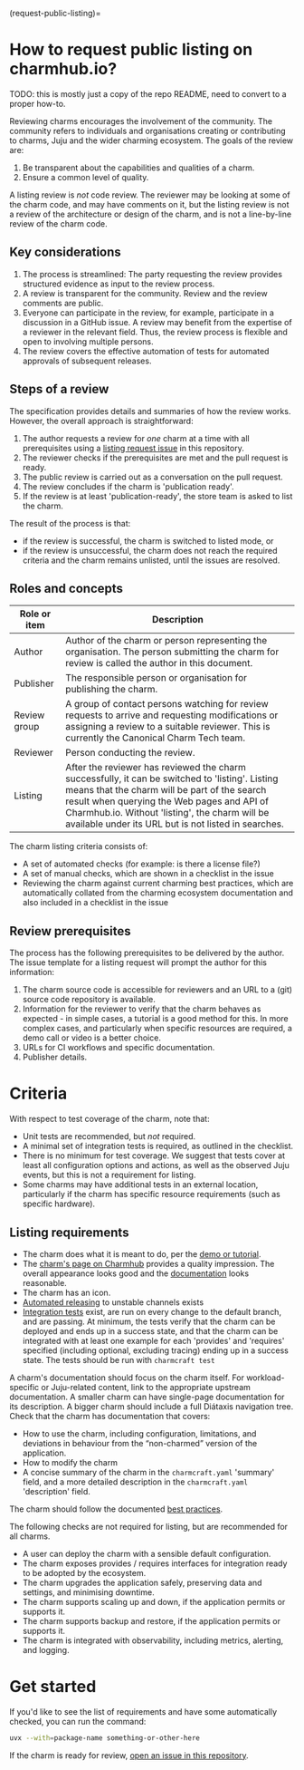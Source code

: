 (request-public-listing)=
# How to request public listing on charmhub.io?

TODO: this is mostly just a copy of the repo README, need to convert to a proper how-to.

Reviewing charms encourages the involvement of the community. The community refers to individuals and organisations creating or contributing to charms, Juju and the wider charming ecosystem. The goals of the review are:

1. Be transparent about the capabilities and qualities of a charm.
2. Ensure a common level of quality.

A listing review is *not* code review. The reviewer may be looking at some of the charm code, and may have comments on it, but the listing review is not a review of the architecture or design of the charm, and is not a line-by-line review of the charm code.

## Key considerations

1. The process is streamlined: The party requesting the review provides structured evidence as input to the review process.
2. A review is transparent for the community. Review and the review comments are public.
3. Everyone can participate in the review, for example, participate in a discussion in a GitHub issue. A review may benefit from the expertise of a reviewer in the relevant field. Thus, the review process is flexible and open to involving multiple persons.
4. The review covers the effective automation of tests for automated approvals of subsequent releases.

## Steps of a review

The specification provides details and summaries of how the review works. However, the overall approach is straightforward:

1. The author requests a review for *one* charm at a time with all prerequisites using a [listing request issue](https://github.com/tonyandrewmeyer/charmhub-listing-review/issues/new) in this repository.
2. The reviewer checks if the prerequisites are met and the pull request is ready.
3. The public review is carried out as a conversation on the pull request.
4. The review concludes if the charm is 'publication ready'.
5. If the review is at least 'publication-ready', the store team is asked to list the charm.

The result of the process is that:
* if the review is successful, the charm is switched to listed mode, or
* if the review is unsuccessful, the charm does not reach the required criteria and the charm remains unlisted, until the issues are resolved.

## Roles and concepts

|Role or item|Description|
| --- | --- |
|Author|Author of the charm or person representing the organisation. The person submitting the charm for review is called the author in this document.|
|Publisher|The responsible person or organisation for publishing the charm.|
|Review group|A group of contact persons watching for review requests to arrive and requesting modifications or assigning a review to a suitable reviewer. This is currently the Canonical Charm Tech team.|
|Reviewer|Person conducting the review.|
|Listing|After the reviewer has reviewed the charm successfully, it can be switched to 'listing'. Listing means that the charm will be part of the search result when querying the Web pages and API of Charmhub.io. Without 'listing', the charm will be available under its URL but is not listed in searches.|

The charm listing criteria consists of:

* A set of automated checks (for example: is there a license file?)
* A set of manual checks, which are shown in a checklist in the issue
* Reviewing the charm against current charming best practices, which are automatically collated from the charming ecosystem documentation and also included in a checklist in the issue

## Review prerequisites

The process has the following prerequisites to be delivered by the author. The issue template for a listing request will prompt the author for this information:

1. The charm source code is accessible for reviewers and an URL to a (git) source code repository is available.
2. Information for the reviewer to verify that the charm behaves as expected - in simple cases, a tutorial is a good method for this. In more complex cases, and particularly when specific resources are required, a demo call or video is a better choice.
3. URLs for CI workflows and specific documentation.
4. Publisher details.

# Criteria

With respect to test coverage of the charm, note that:

* Unit tests are recommended, but *not* required.
* A minimal set of integration tests is required, as outlined in the checklist.
* There is no minimum for test coverage. We suggest that tests cover at least all configuration options and actions, as well as the observed Juju events, but this is not a requirement for listing.
* Some charms may have additional tests in an external location, particularly if the charm has specific resource requirements (such as specific hardware).

## Listing requirements

* The charm does what it is meant to do, per the [demo or tutorial]({demo_url}).
* The [charm's page on Charmhub](https://charmhub.io/{name}) provides a quality impression. The overall appearance looks good and the [documentation]({documentation_link}) looks reasonable.
* The charm has an icon.
* [Automated releasing]({ci_release_url}) to unstable channels exists
* [Integration tests]({ci_integration_url}) exist, are run on every change to the default branch, and are passing. At minimum, the tests verify that the charm can be deployed and ends up in a success state, and that the charm can be integrated with at least one example for each 'provides' and 'requires' specified (including optional, excluding tracing) ending up in a success state. The tests should be run with `charmcraft test`

A charm's documentation should focus on the charm itself. For workload-specific or Juju-related content, link to the appropriate upstream documentation. A smaller charm can have single-page documentation for its description. A bigger charm should include a full Diátaxis navigation tree. Check that the charm has documentation that covers:
* How to use the charm, including configuration, limitations, and deviations in behaviour from the “non-charmed” version of the application.
* How to modify the charm
* A concise summary of the charm in the `charmcraft.yaml` 'summary' field, and a more detailed description in the `charmcraft.yaml` 'description' field.

The charm should follow the documented [best practices](#charm-maturity).

The following checks are not required for listing, but are recommended for all charms.

* A user can deploy the charm with a sensible default configuration.
* The charm exposes provides / requires interfaces for integration ready to be adopted by the ecosystem.
* The charm upgrades the application safely, preserving data and settings, and minimising downtime.
* The charm supports scaling up and down, if the application permits or supports it.
* The charm supports backup and restore, if the application permits or supports it.
* The charm is integrated with observability, including metrics, alerting, and logging.

# Get started

If you'd like to see the list of requirements and have some automatically checked, you can run the command:

```bash
uvx --with=package-name something-or-other-here
```

If the charm is ready for review, [open an issue in this repository](https://github.com/tonyandrewmeyer/charmhub-listing-review/issues/new).
